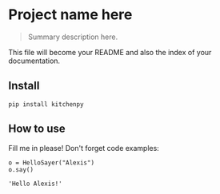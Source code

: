 # Project name here
> Summary description here.


This file will become your README and also the index of your documentation.

## Install

`pip install kitchenpy`

## How to use

Fill me in please! Don't forget code examples:

```
o = HelloSayer("Alexis")
o.say()
```




    'Hello Alexis!'


